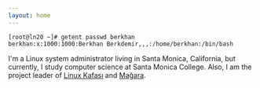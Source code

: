 ```yaml
---
layout: home
---
```


```
[root@ln20 ~]# getent passwd berkhan
berkhan:x:1000:1000:Berkhan Berkdemir,,,:/home/berkhan:/bin/bash
```

I'm a Linux system administrator living in Santa Monica, California, but
currently, I study computer science at Santa Monica College. Also, I am the
project leader of [Linux Kafası][linuxkafasi] and [Mağara][magara].

[linuxkafasi]: https://github.com/linuxkafasi
[magara]: https://github.com/magara
